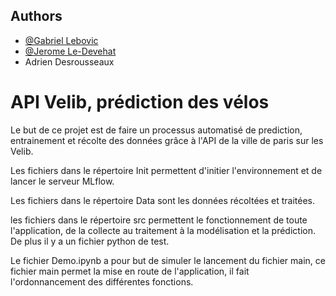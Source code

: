 ## Authors

- [@Gabriel Lebovic](https://www.github.com/InfoFlower)
- [@Jerome Le-Devehat](https://github.com/jeromeldv)
- Adrien Desrousseaux

# API Velib, prédiction des vélos

Le but de ce projet est de faire un processus automatisé de prediction, entrainement et récolte des données grâce à l'API de la ville de paris sur les Velib.

Les fichiers dans le répertoire Init permettent d'initier l'environnement et de lancer le serveur MLflow.

Les fichiers dans le répertoire Data sont les données récoltées et traitées.

les fichiers dans le répertoire src permettent le fonctionnement de toute l'application, de la collecte au traitement à la modélisation et la prédiction. De plus il y a un fichier python de test.

Le fichier Demo.ipynb a pour but de simuler le lancement du fichier main, ce fichier main permet la mise en route de l'application, il fait l'ordonnancement des différentes fonctions.






